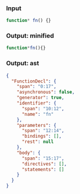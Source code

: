 ### Input
```js
function* fn() {}
```

### Output: minified
```js min
function*fn(){}
```

### Output: ast
```json
{
  "FunctionDecl": {
    "span": "0:17",
    "asynchronous": false,
    "generator": true,
    "identifier": {
      "span": "10:12",
      "name": "fn"
    },
    "parameters": {
      "span": "12:14",
      "bindings": [],
      "rest": null
    },
    "body": {
      "span": "15:17",
      "directives": [],
      "statements": []
    }
  }
}
```
